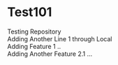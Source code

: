 # Test101
Testing Repository
<br>
Adding Another Line 1 through Local 
<br>
Adding Feature 1 ..
<br> 
Adding Another Feature 2.1 ...
